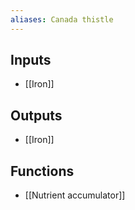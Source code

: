 ```yaml
---
aliases: Canada thistle
---
```


## Inputs
- [[Iron]]

## Outputs
- [[Iron]]

## Functions
- [[Nutrient accumulator]]